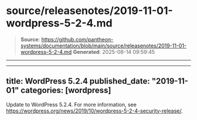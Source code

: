 # source/releasenotes/2019-11-01-wordpress-5-2-4.md

> **Source**: https://github.com/pantheon-systems/documentation/blob/main/source/releasenotes/2019-11-01-wordpress-5-2-4.md
> **Generated**: 2025-08-14 09:59:45

---

---
title: WordPress 5.2.4
published_date: "2019-11-01"
categories: [wordpress]
---
Update to WordPress 5.2.4. For more information, see https://wordpress.org/news/2019/10/wordpress-5-2-4-security-release/.
